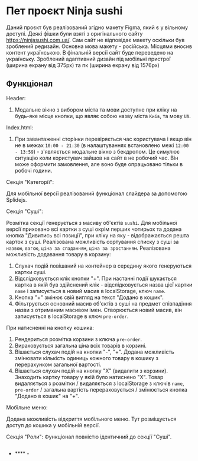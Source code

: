 # Пет проєкт Ninja sushi

Даний проєкт був реалізований згідно макету Figma, який є у вільному доступі.
Деякі фішки були взяті з оригінального сайту https://ninjasushi.com.ua/. Сам
сайт не відповідає макету оскільки був зроблений редизайн. Основна мова макету -
російська. Місцями вносив контент українською. В фінальній версії сайт буде
переведено на українську. Зроблений адаптивний дизайн під мобільні пристрої
(ширина екрану від 375px) та пк (ширина екрану від 1576px)

## Функціонал

Header:

1. Модальне вікно з вибором міста та мови доступне при кліку на будь-яке місце
   кнопки, що являє собою назву міста `Київ`, та мову `UA`.

Index.html:

1. При завантаженні сторінки перевіряється час користувача і якщо він не в межах
   `10:00 - 21:30` (в налаштуваннях встановлено межі `12:00 - 13:59`) -
   з'являється модальне вікно з бекдропом. Це симулює ситуацію коли користувач
   зайшов на сайт в не робочий час. Він може оформити замовлення, але воно буде
   опрацьовано тільки в робочі години.
   
Секція "Категорії":   

Для мобільної версії реалізований функціонал слайдера за допомогою Splidejs.

Секція "Суші":

Розмітка секції генерується з масиву об'єктів `sushi`.
Для мобільної версії приховано всі картки з суші окрім перших чотирьох та додана кнопка "Дивитись всі позиції", при кліку на яку - відображається решта карток з суші.
Реалізована можливість сортування списку з суші за `назвою`, `вагою`, `ціна за спаданням`, `ціна за зростанням`.
Реалізована можливість додавання товару в корзину:
1. Слухач подій повішаний на контейнер в середину якого генеруються картки суші. 
2. Відслідковується клік кнопки "+". При настанні події шукається картка в якій був здійснений клік - відслідковується назва цієї картки `name` і записується в       новий масив в localStorage, ключ `name`.
3. Кнопка "+" змінює свій вигляд на текст "Додано в кошик".
4. Фільтрується основний масив об'єктів з суші на предмет співпадіння назви з отриманим масивом імен. Створюється новий масив, він записується в localStorage в  ключ `pre-order`. <br />

При натисненні на кнопку кошика:
1. Рендериться розмітка корзини з ключа `pre-order`.
2. Вираховується загальна ціна всіх товарів в корзині.
3. Вішається слухач подій на кнопки "-", "+". Додана можливість змінювати кількість одиниць кожного товару в кошику з перерахунком загальної вартості.
4. Вішається слухач подій на кнопку "Х" (видалити з корзини). Знаходить картку товару у якій було натиснено "Х". Товар видаляється з розмітки / видаляється з localStorage з ключів `name`, `pre-order` / загальна вартість перераховується / змінюється кнопка "Додано в кошик" на "+".

Мобільне меню:

Додана можливість відкриття мобільного меню.
Тут розміщується доступ до кошика у мобільній версії.

Секція "Роли": Функціонал повністю ідентичний до секції "Суші".


```
```

- **** -

